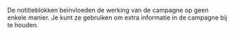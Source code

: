 De notitieblokken beïnvloeden de werking van de campagne op geen enkele manier.
Je kunt ze gebruiken om extra informatie in de campagne bij te houden.
